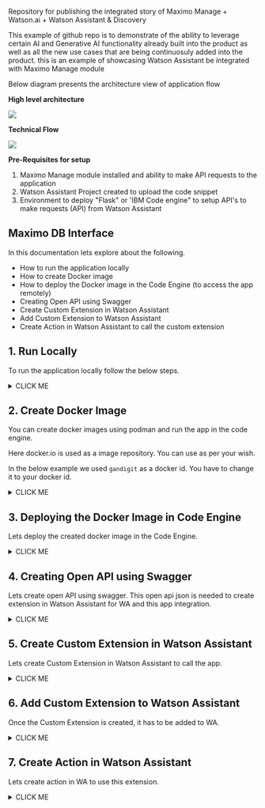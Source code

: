 Repository for publishing the integrated story of Maximo Manage + Watson.ai + Watson Assistant & Discovery

This example of github repo is to demonstrate of the ability to leverage certain AI and Generative AI functionality already built into the product as well as all the new use cases that are being continuosuly added into the product. this is an example of showcasing Watson Assistant be integrated with Maximo Manage module

Below diagram presents the architecture view of application flow

**High level architecture**

<img src="images/architectureRAG.png">


**Technical Flow**

<img src="images/architecture.png">


**Pre-Requisites for setup**

1) Maximo Manage module installed and ability to make API requests to the application
2) Watson Assistant Project created to upload the code snippet
3) Environment to deploy "Flask" or 'IBM Code engine" to setup API's to make requests (API) from Watson Assistant

## Maximo DB Interface

In this documentation lets explore about the following.

- How to run the application locally
- How to create Docker image
- How to deploy the Docker image in the Code Engine (to access the app remotely)
- Creating Open API using Swagger
- Create Custom Extension in Watson Assistant
- Add Custom Extension to Watson Assistant
- Create Action in Watson Assistant to call the custom extension

## 1. Run Locally

To run the application locally follow the below steps. 

<details><summary>CLICK ME</summary>

### 1.1 Download the repo

1. Download this repo 

2. Goto to the root folder of the repo.

3. Do the following steps. 

### 1.2 Env file

1. Create `.env` file with the below entries. 

2. Update all the properties accordingly.

```
LOGLEVEL=INFO

GENAI_API="https://us-xxxxxx.ibm.com/ml/v1/text/generation?version=2023-05-29"
### IBMCloud API Key
GENAI_KEY="xxxxxxx"
GENAI_PROJECT_ID="1c915286-xxxxxxfa4e"

MAXIMO_ATTRRIBUTE_URL="https://xxxxxx.com/maximo/api/os/MXAPIMAXATTRIBUTE?oslc.where=persistent=1%20and%20objectname=%22"
MAXIMO_RUNSQL_URL="https://xxxxxxxxxxxx.com/maximo/api/script/runsql?lean=1&ignorecollectionref=1"
MAXIMO_API_KEY="xxxxxxxxxxxxx"
```

### 1.3  Run the app

1. Runs the below command to start the app

```
python main.py
```

2. Open the below urls in a browser to verify the app is running.

http://localhost:8080/hello/

http://localhost:8080/books/

http://localhost:8080/maximo/


3. Run the below curl script to test the maximo api.

```
curl -X 'POST' \
  'http://localhost:8080/maximo/' \
  -H 'accept: application/json' \
  -H 'Content-Type: application/json' \
  -d '{
  "query": "What is the worktype of workorder 1309?"
}'
```

It would give the output like the below.
```
{
  "result": [
    {
      "WORKTYPE": "PM"
    }
  ]
}
```
</details>

## 2. Create Docker Image

You can create docker images using podman and run the app in the code engine.

Here docker.io is used as a image repository. You can use as per your wish.

In the below example we used `gandigit` as a docker id. You have to change it to your docker id.

<details><summary>CLICK ME</summary>

#### 2.1 Docker login

1. Run the below command to login into docker.io

```
podman login -u gandigit docker.io
```

#### 2.2 Create Image

1. Run the below command to create docker image

```
podman build --platform linux/amd64 -f Dockerfile -t docker.io/gandigit/maixmo-db-interface:latest .
```

#### 2.3 Push image to the Image Repository

1. Run the below command to push the created image to the repository

```
podman push docker.io/gandigit/maixmo-db-interface:latest
```

</details>

## 3. Deploying the Docker Image in Code Engine

Lets deploy the created docker image in the Code Engine.


<details><summary>CLICK ME</summary>

#### 3.1 Create Project

1. In Projects screen, click on `Create` button

<img src="images/image11.png">

2. Choose `Location` as per your need.

3. Enter any Project `Name `

4. Click on `Create` button

<img src="images/image12.png">

Project is created.

5. Click on the created project

<img src="images/image13.png">

#### 3.2. Create Application

1. In Application screen, click on `Create` button

<img src="images/image14.png">

2. Enter any Application `Name`

3. Enter the `Docker Image name` that we already created. (latest Image : `docker.io/vidishalimbola/maixmo-assist-10-12-24`)

4. Click on `Configure image` button

<img src="images/image15.png">

5. Choose `https://index.docker.io/v1/` in the `Registry server` drop down list.

The rest of the details would be auto filled based on the docker image name that we entered in the previous screen.

6. Click on `Done` button in the image configuration screen.

<img src="images/image16.png">

7. Click on `Create` button

<img src="images/image17.png">

8. Application got created.

<img src="images/image18.png">


#### 3.3. Create Environment variable

1. Click on the application name from the above screen.

The application page get displayed.

2. Click on `Configuration` tab. 

<img src="images/image19.png">

3. Click on `Environment Variables` tab. 

4. Click on `Add environment variable` menu. 

<img src="images/image20.png">

5. Choose `Literal value` Option.

6. Enter `Environment variable name` and `Value` columns values.

7. Click on `Add` Option.

<img src="images/image21.png">

8. Click on `Add` Option. The variable got created.

9. Similarly create an entry for each Environment variables mentioned in the `.env-sample` file.

<img src="images/image22.png">

10. Click on `Deploy` Option to redeploy the app with the created environment variables.

<img src="images/image23.png">

#### 3.4. Open the Application

1. In the application screen, Click on the `Open URL` link to open the application. 

<img src="images/image24.png">

</details>


## 4. Creating Open API using Swagger

Lets create open API using swagger. This open api json is needed to create extension in Watson Assistant for WA and this app integration.


<details><summary>CLICK ME</summary>

#### Create Open API 

1. Open the URL https://converter.swagger.io/ in your browser

2. In the `GET / Convertor` method, click on the `Try it out` button

<img src="images/image49.png">

3. In the `URL` text box enter the App url suffixed with `swagger.json`

    Ex:     https://maxxxxxxxx.appdomain.cloud/swagger.json

<img src="images/image50.png">


4. Click on `Execute` button

The Open API json should have got created. 

<img src="images/image51.png">

5. Click on `Download` button

6. Open the downloaded json and update the App url as highlighted 

<img src="images/image52.png">

The download file may look like this [./files/OpenAPI-Maximo.json](./files/OpenAPI-Maximo.json)

7. In the above file you need to change the line no. 10 `"url": "https://xxxx.appdomain.cloud"` with the appropriate url from the code engine.

</details>

## 5. Create Custom Extension in Watson Assistant

Lets create Custom Extension in Watson Assistant to call the app.

<details><summary>CLICK ME</summary>


1. In Watson Assistant, Click on `Integration` button

<img src="images/image53.png">

2. Click on `Build custom extension` button
<img src="images/image54.png">

3. Click on `Next` button
<img src="images/image55.png">

4. Enter any Name for the extension.
<img src="images/image56.png">

5. Click on `Drag and drop file here or click to upload` link
<img src="images/image57.png">

6. Choose the Open API Json that was generated in the previous section.

7. Click on `Next` button
<img src="images/image58.png">

8. See the list of APIs imported.

9. Click on `Finish` button
<img src="images/image59.png">

Extension got created.
<img src="images/image60.png">



</details>

## 6. Add Custom Extension to Watson Assistant

Once the Custom Extension is created, it has to be added to WA.

<details><summary>CLICK ME</summary>

1. In the created Extension, Click on `Add` button

<img src="images/image60.png">

2. Click on `Add` button
<img src="images/image61.png">

3. Click on `Next` button
<img src="images/image62.png">

4. Click on `Next` button
<img src="images/image63.png">

5. Click on `Finish` button
<img src="images/image64.png">

Extension got added.
<img src="images/image65.png">

Now this extension can be used in WA.

</details>

## 7. Create Action in Watson Assistant

Lets create action in WA to use this extension.

<details><summary>CLICK ME</summary>

### 7.1 Create Action 

<details><summary>CLICK ME</summary>

1. Click on `Actions` menu in WA
<img src="images/image70.png">

2. Click on `New action` button
<img src="images/image71.png">

3. Click on `Start from scratch` tile
<img src="images/image72.png">

4. Enter name for the action.
5. Click on `Save` button
<img src="images/image73.png">

6. Click on `customer starts with` Tile
<img src="images/image74.png">

7. Edit the default start phrase to any. Ex: `Hi`

8. Click on `Save` button
<img src="images/image75.png">

<img src="images/image76.png">
</details>

### 7.2 Create 1st Step 

<details><summary>CLICK ME</summary>


1. Click on Step 1 title
<img src="images/image77.png">

2. Enter the text like `Welcome to Maximo Assistant`

3. Click on `Save` icon

4. Click on `New Step` button to create new step.
<img src="images/image78.png">
</details>

### 7.3 Create 2nd Step 

<details><summary>CLICK ME</summary>


1. Enter the text like `Enter your Query :`

2. Click on `Define customer response` link

3. Click on `T Free Text` Option
<img src="images/image79.png">

4. It looks like this.
<img src="images/image80.png">
</details>

### 7.4 Create 3rd Step with extension

<details><summary>CLICK ME</summary>


1. Click on `New Step` button on the above screen

2. Enter the text like `Processing your Query .....`

3. Click on `Continue to next step` link

4. Click on `Use an extension` Option
<img src="images/image81.png">

5. Choose `Maximo-Db-Interface` for `Extension`
6. Choose `Post method example` for `Operation`
7. Choose `Tr query` for `Parameters`
8. In `To` field choose `Action step variables`
<img src="images/image82.png">

9. Choose `2. Enter your query:` for `To` field (This is from the 2nd step)
<img src="images/image83.png">

10. It will look like the below.
11. Click on `Apply` button
<img src="images/image84.png">

12. It will look like the below.
<img src="images/image85.png">

</details>

### 7.5 Create 4th Step to show results
<details><summary>CLICK ME</summary>


1. Click on `New Step` button on the above screen

2. Enter the text like `Here is the response for your Query. .....`
3. Click on `Fx` icon
4. Click on `Maximo-Db-interface (step 3)` Option
<img src="images/image86.png">

5. Choose `body.result`. 

The Python app returns JSON with a key called `result`, which WA retrieved from the Open API uploaded in the extension creation section above

<img src="images/image87.png">

6. It will look like the below.
<img src="images/image88.png">
</details>

### 7.6 Preview the WA

<details><summary>CLICK ME</summary>

1. Click on `Preview` button on the above screen

2. Enter the text  `Hi` (Remember that the `customer starts with` the step where we entered 'Hi'.)
<img src="images/image89.png">

3. It shows 3 options. Choose the action `Gan Maximo Assistant` that we created 
<img src="images/image90.png">

4. Enter your query `What is the worktype of workorder 1309?`
<img src="images/image91.png">

5. See the response from the app.
<img src="images/image92.png">
</details>

</details>
